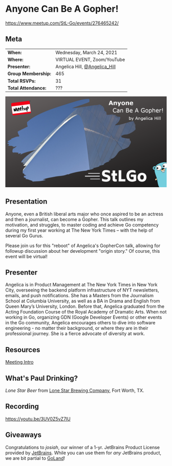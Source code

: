 # Anyone Can Be A Gopher!
https://www.meetup.com/StL-Go/events/276465242/

## Meta 
| | |
| --- | --- |
| **When:** | Wednesday, March 24, 2021 |
| **Where:** | VIRTUAL EVENT, Zoom/YouTube |
| **Presenter:** | Angelica Hill, [@Angelica_Hill](https://twitter.com/Angelica_Hill) |
| **Group Membership:** | 465 |
| **Total RSVPs:** | 31 |
| **Total Attendance:** | ??? |

![](images/cover.png)

## Presentation
Anyone, even a British liberal arts major who once aspired to be an actress and then a journalist, can become a Gopher. This talk outlines my motivation, and struggles, to master coding and achieve Go competency during my first year working at The New York Times – with the help of several Go Gurus.

Please join us for this "reboot" of Angelica's GopherCon talk, allowing for followup discussion about her development "origin story." Of course, this event will be virtual!

## Presenter
Angelica is in Product Management at The New York Times in New York City, overseeing the backend platform infrastructure of NYT newsletters, emails, and push notifications. She has a Masters from the Journalism School at Columbia University, as well as a BA in Drama and English from Queen Mary’s University, London. Before that, Angelica graduated from the Acting Foundation Course of the Royal Academy of Dramatic Arts. When not working in Go, organizing GDN (Google Developer Events) or other events in the Go community, Angelica encourages others to dive into software engineering - no matter their background, or where they are in their professional journey. She is a fierce advocate of diversity at work.

## Resources
[Meeting Intro](Meeting-Intro.pdf)

## What's Paul Drinking?
*Lone Star Beer* from [Lone Star Brewing Company](https://www.lonestarbeer.com/), Fort Worth, TX.

## Recording
https://youtu.be/3UV0Z5vZ7lU

## Giveaways
Congratulations to _josiah_, our winner of a 1-yr. JetBrains Product License provided by [JetBrains](https://www.jetbrains.com/). While you can use them for _any_ JetBrains product, we are bit partial to [GoLand](https://www.jetbrains.com/go/)!
